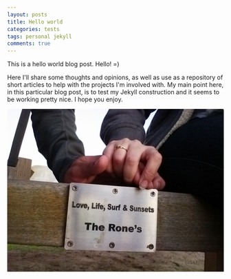 ```yaml
---
layout: posts
title: Hello world
categories: tests
tags: personal jekyll
comments: true
---
```


<!-- Split Here - IMG-snapshot -->

This is a hello world blog post. Hello! =)

<!-- Split Here - Snapshot -->

Here I'll share some thoughts and opinions, as well as use as a
repository of short articles to help with the projects I'm involved
with. My main point here, in this particular blog post, is to test my
Jekyll construction and it seems to be working pretty nice. I hope you
enjoy.

<img src="/files/posts/2015-05-01/SunsetCliffs.jpg" alt="Sunset Cliffs
@ San Diego" class='post-img' />

